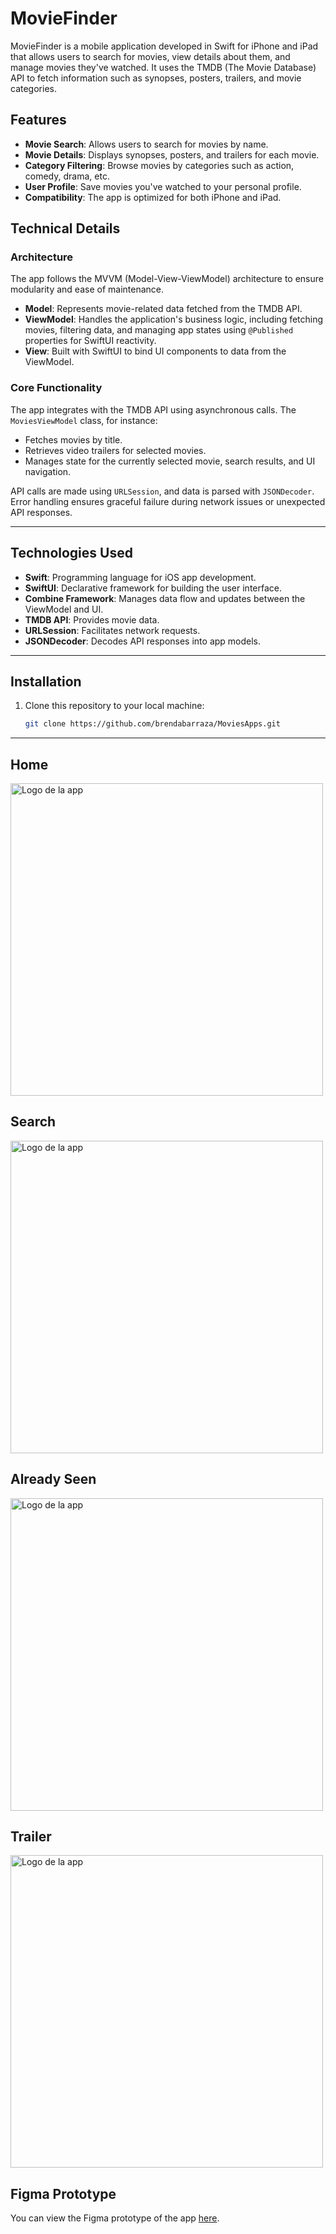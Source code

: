 # MovieFinder

MovieFinder is a mobile application developed in Swift for iPhone and iPad that allows users to search for movies, view details about them, and manage movies they've watched. It uses the TMDB (The Movie Database) API to fetch information such as synopses, posters, trailers, and movie categories.

## Features

- **Movie Search**: Allows users to search for movies by name.
- **Movie Details**: Displays synopses, posters, and trailers for each movie.
- **Category Filtering**: Browse movies by categories such as action, comedy, drama, etc.
- **User Profile**: Save movies you've watched to your personal profile.
- **Compatibility**: The app is optimized for both iPhone and iPad.

## Technical Details

### **Architecture**
The app follows the MVVM (Model-View-ViewModel) architecture to ensure modularity and ease of maintenance.  

- **Model**: Represents movie-related data fetched from the TMDB API.
- **ViewModel**: Handles the application's business logic, including fetching movies, filtering data, and managing app states using `@Published` properties for SwiftUI reactivity.
- **View**: Built with SwiftUI to bind UI components to data from the ViewModel.  

### **Core Functionality**
The app integrates with the TMDB API using asynchronous calls. The `MoviesViewModel` class, for instance:  
- Fetches movies by title.  
- Retrieves video trailers for selected movies.  
- Manages state for the currently selected movie, search results, and UI navigation.  

API calls are made using `URLSession`, and data is parsed with `JSONDecoder`. Error handling ensures graceful failure during network issues or unexpected API responses.

---

## Technologies Used

- **Swift**: Programming language for iOS app development.  
- **SwiftUI**: Declarative framework for building the user interface.  
- **Combine Framework**: Manages data flow and updates between the ViewModel and UI.  
- **TMDB API**: Provides movie data.  
- **URLSession**: Facilitates network requests.  
- **JSONDecoder**: Decodes API responses into app models.  

---

## Installation 

1. Clone this repository to your local machine:

   ```bash
   git clone https://github.com/brendabarraza/MoviesApps.git


---

## Home
<img src="JsonMovies/capturas appMovies/Frame 1.png" alt="Logo de la app" width="500">

## Search
<img src="JsonMovies/capturas appMovies/Frame 2.png" alt="Logo de la app" width="500">

## Already Seen
<img src="JsonMovies/capturas appMovies/Frame 3.png" alt="Logo de la app" width="500">

## Trailer
<img src="JsonMovies/capturas appMovies/Frame 4.png" alt="Logo de la app" width="500">


## Figma Prototype

You can view the Figma prototype of the app [here](https://www.figma.com/proto/aCtVNm5U7a7kZBKAJvdYQa/Untitled?node-id=10-31&node-type=canvas&t=fajOnrOFzDMhviI8-1&scaling=scale-down&content-scaling=fixed&page-id=5%3A2).




